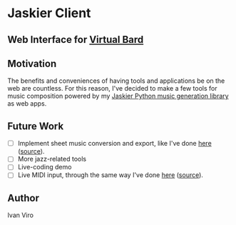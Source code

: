 # Jaskier Client
## Web Interface for [Virtual Bard](http://virtualbard.com)

## Motivation
The benefits and conveniences of having tools and applications be on the web are countless. 
For this reason, I've decided to make a few tools for music composition powered by my [Jaskier Python music generation library](https://github.com/ivan-v/jaskier) as web apps.

## Future Work
- [ ] Implement sheet music conversion and export, like I've done [here](https://ivan-v.github.io/carolan-client/index.html) ([source](https://github.com/ivan-v/carolan-client)).
- [ ] More jazz-related tools
- [ ] Live-coding demo
- [ ] Live MIDI input, through the same way I've done [here](https://ivan-v.github.io/Piano-Scribe/) ([source](https://github.com/ivan-v/Piano-Scribe)).

## Author
Ivan Viro

